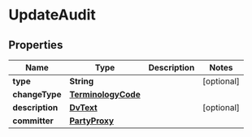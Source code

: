 

# UpdateAudit

## Properties

Name | Type | Description | Notes
------------ | ------------- | ------------- | -------------
**type** | **String** |  |  [optional]
**changeType** | [**TerminologyCode**](TerminologyCode.md) |  | 
**description** | [**DvText**](DvText.md) |  |  [optional]
**committer** | [**PartyProxy**](PartyProxy.md) |  | 




